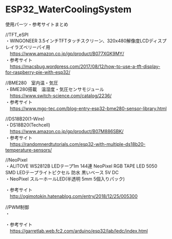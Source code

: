 # ESP32_WaterCoolingSystem


使用パーツ・参考サイトまとめ  


//TFT_eSPI  
・WINGONEER 3.5インチTFTタッチスクリーン、320x480解像度LCDディスプレイラズベリーパイ用  
　https://www.amazon.co.jp/gp/product/B077XGK9MY/  
・参考サイト  
　https://macsbug.wordpress.com/2017/08/12/how-to-use-a-tft-display-for-raspberry-pie-with-esp32/  
  

//BME280　室内温・気圧  
・BME280搭載　温湿度・気圧センサモジュール  
　https://www.switch-science.com/catalog/2236/  
・参考サイト  
　https://www.mgo-tec.com/blog-entry-esp32-bme280-sensor-library.html  


//DS18B20(1-Wire)  
・DS18B20(Techcell)  
　https://www.amazon.co.jp/gp/product/B07M886SBK/  
・参考サイト  
　https://randomnerdtutorials.com/esp32-with-multiple-ds18b20-temperature-sensors/  


//NeoPixel  
・ALITOVE WS2812B LEDテープ1m 144連 NeoPixel RGB TAPE LED 5050 SMD LEDテープライトピクセル 防水 黒いベース 5V DC  
・NeoPixel スルーホールLED(半透明 5mm 5個入りパック)  

・参考サイト  
　http://ogimotokin.hatenablog.com/entry/2018/12/25/005300  

//PWM制御  
・  

・参考サイト  
　https://garretlab.web.fc2.com/arduino/esp32/lab/ledc/index.html  
